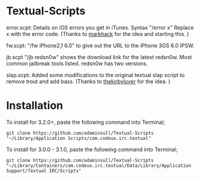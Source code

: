 Textual-Scripts
=====================

error.scpt: Details on iOS errors you get in iTunes. Syntax "/error x" Replace x with the error code. (Thanks to [markhack](http://iosdevs.org) for the idea and starting this. )

fw.scpt: "/fw iPhone2,1 6.0" to give out the URL to the iPhone 3GS 6.0 IPSW.

jb.scpt "/jb redsn0w" shows the download link for the latest redsn0w. Most common jailbreak tools listed. redsn0w has two versions.

slap.scpt: Added some modifications to the original textual slap script to remove trout and add bass. (Thanks to [thekirbylover](http://adam.hbang.ws) for the idea. )

Installation
=====================
To install for 3.2.0+, paste the following command into Terminal; 

`git clone https://github.com/adaminsull/Textual-Scripts "~/Library/Application Scripts/com.codeux.irc.textual"`

To install for 3.0.0 - 3.1.0, paste the following command into Terminal; 

`git clone https://github.com/adaminsull/Textual-Scripts "~/Library/Containers/com.codeux.irc.textual/Data/Library/Application Support/Textual IRC/Scripts"`
